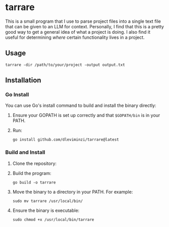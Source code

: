 # tarrare

This is a small program that I use to parse project files into a single text file that can be given to an LLM for context. Personally, I find that this is a pretty good way to get a general idea of what a project is doing. I also find it useful for determining *where* certain functionality lives in a project. 

## Usage

```
tarrare -dir /path/to/your/project -output output.txt
```

## Installation

### Go Install

You can use Go's install command to build and install the binary directly:

1. Ensure your GOPATH is set up correctly and that `$GOPATH/bin` is in your PATH.

2. Run:
   ```
   go install github.com/dleviminzi/tarrare@latest
   ```

### Build and Install

1. Clone the repository:

2. Build the program:
   ```
   go build -o tarrare
   ```

3. Move the binary to a directory in your PATH. For example:
   ```
   sudo mv tarrare /usr/local/bin/
   ```

4. Ensure the binary is executable:
   ```
   sudo chmod +x /usr/local/bin/tarrare
   ```
